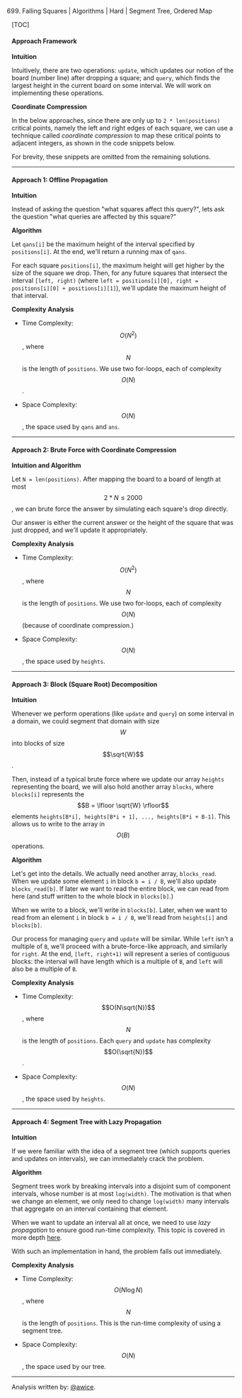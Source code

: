 699. Falling Squares | Algorithms | Hard | Segment Tree, Ordered Map

[TOC]

#### Approach Framework

**Intuition**

Intuitively, there are two operations: `update`, which updates our notion of the board (number line) after dropping a square; and `query`, which finds the largest height in the current board on some interval.  We will work on implementing these operations.

**Coordinate Compression**

In the below approaches, since there are only up to `2 * len(positions)` critical points, namely the left and right edges of each square, we can use a technique called *coordinate compression* to map these critical points to adjacent integers, as shown in the code snippets below.  

For brevity, these snippets are omitted from the remaining solutions.



---
#### Approach 1: Offline Propagation

**Intuition**

Instead of asking the question "what squares affect this query?", lets ask the question "what queries are affected by this square?"

**Algorithm**

Let `qans[i]` be the maximum height of the interval specified by `positions[i]`.  At the end, we'll return a running max of `qans`.

For each square `positions[i]`, the maximum height will get higher by the size of the square we drop.  Then, for any future squares that intersect the interval `[left, right)` (where `left = positions[i][0], right = positions[i][0] + positions[i][1]`), we'll update the maximum height of that interval.



**Complexity Analysis**

* Time Complexity: $$O(N^2)$$, where $$N$$ is the length of `positions`.  We use two for-loops, each of complexity $$O(N)$$.

* Space Complexity: $$O(N)$$, the space used by `qans` and `ans`.



---
#### Approach 2: Brute Force with Coordinate Compression

**Intuition and Algorithm**

Let `N = len(positions)`.  After mapping the board to a board of length at most $$2* N \leq 2000$$, we can brute force the answer by simulating each square's drop directly.

Our answer is either the current answer or the height of the square that was just dropped, and we'll update it appropriately.



**Complexity Analysis**

* Time Complexity: $$O(N^2)$$, where $$N$$ is the length of `positions`.  We use two for-loops, each of complexity $$O(N)$$ (because of coordinate compression.)

* Space Complexity: $$O(N)$$, the space used by `heights`.



---
#### Approach 3: Block (Square Root) Decomposition

**Intuition**

Whenever we perform operations (like `update` and `query`) on some interval in a domain, we could segment that domain with size $$W$$ into blocks of size $$\sqrt{W}$$.  

Then, instead of a typical brute force where we update our array `heights` representing the board, we will also hold another array `blocks`, where `blocks[i]` represents the $$B = \lfloor \sqrt{W} \rfloor$$ elements `heights[B*i], heights[B*i + 1], ..., heights[B*i + B-1]`.  This allows us to write to the array in $$O(B)$$ operations.

**Algorithm**

Let's get into the details.  We actually need another array, `blocks_read`.  When we update some element `i` in block `b = i / B`, we'll also update `blocks_read[b]`.  If later we want to read the entire block, we can read from here (and stuff written to the whole block in `blocks[b]`.)

When we write to a block, we'll write in `blocks[b]`.  Later, when we want to read from an element `i` in block `b = i / B`, we'll read from `heights[i]` and `blocks[b]`.

Our process for managing `query` and `update` will be similar.  While `left` isn't a multiple of `B`, we'll proceed with a brute-force-like approach, and similarly for `right`.  At the end, `[left, right+1)` will represent a series of contiguous blocks: the interval will have length which is a multiple of `B`, and `left` will also be a multiple of `B`.



**Complexity Analysis**

* Time Complexity: $$O(N\sqrt{N})$$, where $$N$$ is the length of `positions`.  Each `query` and `update` has complexity $$O(\sqrt{N})$$.

* Space Complexity: $$O(N)$$, the space used by `heights`.



---
#### Approach 4: Segment Tree with Lazy Propagation

**Intuition**

If we were familiar with the idea of a segment tree (which supports queries and updates on intervals), we can immediately crack the problem.  

**Algorithm**

Segment trees work by breaking intervals into a disjoint sum of component intervals, whose number is at most `log(width)`.  The motivation is that when we change an element, we only need to change `log(width)` many intervals that aggregate on an interval containing that element.

When we want to update an interval all at once, we need to use *lazy propagation* to ensure good run-time complexity.  This topic is covered in more depth [here](https://leetcode.com/articles/a-recursive-approach-to-segment-trees-range-sum-queries-lazy-propagation/).

With such an implementation in hand, the problem falls out immediately.



**Complexity Analysis**

* Time Complexity: $$O(N \log N)$$, where $$N$$ is the length of `positions`.  This is the run-time complexity of using a segment tree.

* Space Complexity: $$O(N)$$, the space used by our tree.



---

Analysis written by: [@awice](https://leetcode.com/awice).
